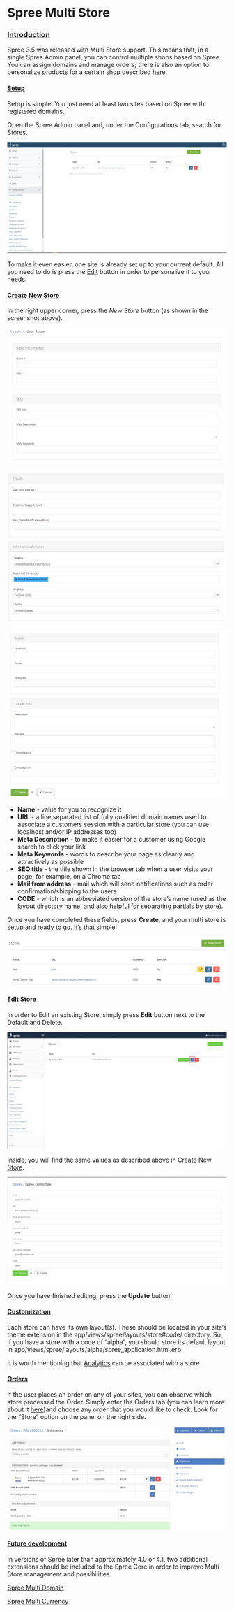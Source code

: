 # Spree Multi Store

### [Introduction](spree-multi-store.md#introduction) <a id="introduction"></a>

Spree 3.5 was released with Multi Store support. This means that, in a single Spree Admin panel, you can control multiple shops based on Spree. You can assign domains and manage orders; there is also an option to personalize products for a certain shop described [here](spree-multi-store.md#edit-store).

#### [Setup](spree-multi-store.md#setup) <a id="setup"></a>

Setup is simple. You just need at least two sites based on Spree with registered domains.

Open the Spree Admin panel and, under the Configurations tab, search for Stores.

![Multi store Admin panel setup](../.gitbook/assets/image%20%2842%29.png)

To make it even easier, one site is already set up to your current default. All you need to do is press the [Edit](spree-multi-store.md#edit-store) button in order to personalize it to your needs.

#### [Create New Store](spree-multi-store.md#create-new-store) <a id="create-new-store"></a>

In the right upper corner, press the _New Store_ button \(as shown in the screenshot above\).

![New store](../.gitbook/assets/image%20%2839%29.png)

![New store](../.gitbook/assets/image%20%2843%29.png)

![New store](../.gitbook/assets/image%20%2831%29.png)

* **Name** - value for you to recognize it
* **URL** - a line separated list of fully qualified domain names used to associate a customers session with a particular store \(you can use localhost and/or IP addresses too\)
* **Meta Description** - to make it easier for a customer using Google search to click your link
* **Meta Keywords** - words to describe your page as clearly and attractively as possible
* **SEO title** - the title shown in the browser tab when a user visits your page; for example, on a Chrome tab
* **Mail from address** - mail which will send notifications such as order confirmation/shipping to the users
* **CODE** - which is an abbreviated version of the store’s name \(used as the layout directory name, and also helpful for separating partials by store\).

Once you have completed these fields, press **Create**, and your multi store is setup and ready to go. It’s that simple!

![Multi stores](../.gitbook/assets/image%20%2823%29.png)

#### [Edit Store](spree-multi-store.md#edit-store) <a id="edit-store"></a>

In order to Edit an existing Store, simply press **Edit** button next to the Default and Delete.

![Edit Store Button](../.gitbook/assets/image%20%2846%29.png)

Inside, you will find the same values as described above in [Create New Store](spree-multi-store.md#create-new-store).

![Edit Store](../.gitbook/assets/image%20%2838%29.png)

Once you have finished editing, press the **Update** button.

#### [Customization](spree-multi-store.md#customization) <a id="customization"></a>

Each store can have its own layout\(s\). These should be located in your site’s theme extension in the app/views/spree/layouts/store\#code/ directory. So, if you have a store with a code of “alpha”, you should store its default layout in app/views/spree/layouts/alpha/spree\_application.html.erb.

It is worth mentioning that [Analytics](analytics-tracker.md#introduction) can be associated with a store.

#### [Orders](spree-multi-store.md#orders) <a id="orders"></a>

If the user places an order on any of your sites, you can observe which store processed the Order. Simply enter the Orders tab \(you can learn more about it [here](../orders/orders-description.md)\)and choose any order that you would like to check. Look for the “Store” option on the panel on the right side.

![Orders Stores](../.gitbook/assets/image%20%2829%29.png)

#### [Future development](spree-multi-store.md#future-development) <a id="future-development"></a>

In versions of Spree later than approximately 4.0 or 4.1, two additional extensions should be included to the Spree Core in order to improve Multi Store management and possibilities.

[Spree Multi Domain](https://github.com/spree-contrib/spree-multi-domain)

[Spree Multi Currency](https://github.com/spree-contrib/spree_multi_currency)

